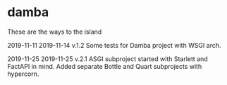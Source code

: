 # damba
These are the ways to the island

2019-11-11 2019-11-14 v.1.2
Some tests for Damba project with WSGI arch.

2019-11-25 2019-11-25 v.2.1
ASGI subproject started with Starlett and FactAPI in mind.
Added separate Bottle and Quart subprojects with hypercorn.

